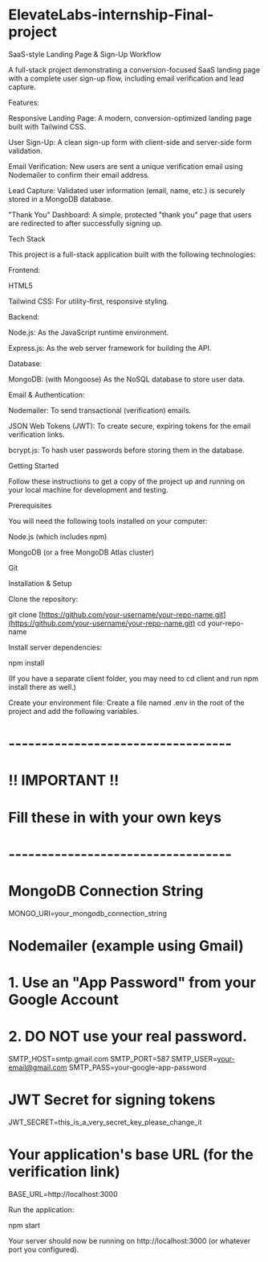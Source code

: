 ﻿# ElevateLabs-internship-Final-project
SaaS-style Landing Page & Sign-Up Workflow

A full-stack project demonstrating a conversion-focused SaaS landing page with a complete user sign-up flow, including email verification and lead capture.

Features: 

Responsive Landing Page: A modern, conversion-optimized landing page built with Tailwind CSS.

User Sign-Up: A clean sign-up form with client-side and server-side form validation.

Email Verification: New users are sent a unique verification email using Nodemailer to confirm their email address.

Lead Capture: Validated user information (email, name, etc.) is securely stored in a MongoDB database.

"Thank You" Dashboard: A simple, protected "thank you" page that users are redirected to after successfully signing up.

Tech Stack

This project is a full-stack application built with the following technologies:

Frontend:

HTML5

Tailwind CSS: For utility-first, responsive styling.

Backend:

Node.js: As the JavaScript runtime environment.

Express.js: As the web server framework for building the API.

Database:

MongoDB: (with Mongoose) As the NoSQL database to store user data.

Email & Authentication:

Nodemailer: To send transactional (verification) emails.

JSON Web Tokens (JWT): To create secure, expiring tokens for the email verification links.

bcrypt.js: To hash user passwords before storing them in the database.

Getting Started

Follow these instructions to get a copy of the project up and running on your local machine for development and testing.

Prerequisites

You will need the following tools installed on your computer:

Node.js (which includes npm)

MongoDB (or a free MongoDB Atlas cluster)

Git

Installation & Setup

Clone the repository:

git clone [https://github.com/your-username/your-repo-name.git](https://github.com/your-username/your-repo-name.git)
cd your-repo-name


Install server dependencies:

npm install


(If you have a separate client folder, you may need to cd client and run npm install there as well.)

Create your environment file:
Create a file named .env in the root of the project and add the following variables.

# ----------------------------------
# !! IMPORTANT !!
# Fill these in with your own keys
# ----------------------------------

# MongoDB Connection String
MONGO_URI=your_mongodb_connection_string

# Nodemailer (example using Gmail)
# 1. Use an "App Password" from your Google Account
# 2. DO NOT use your real password.
SMTP_HOST=smtp.gmail.com
SMTP_PORT=587
SMTP_USER=your-email@gmail.com
SMTP_PASS=your-google-app-password

# JWT Secret for signing tokens
JWT_SECRET=this_is_a_very_secret_key_please_change_it

# Your application's base URL (for the verification link)
BASE_URL=http://localhost:3000


Run the application:

npm start


Your server should now be running on http://localhost:3000 (or whatever port you configured).
